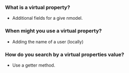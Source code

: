 ### What is a virtual property?

- Additional fields for a give nmodel.

### When might you use a virtual property?

- Adding the name of a user (locally)

### How do you search by a virtual properties value?

- Use a getter method.